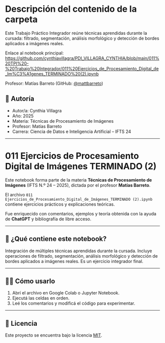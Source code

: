 # Descripción del contenido de la carpeta
Este Trabajo Práctico Integrador reúne técnicas aprendidas durante la cursada: filtrado, segmentación, análisis morfológico y detección de bordes aplicados a imágenes reales.

Enlace al notebook principal: https://github.com/cynthiavillagra/PDI_VILLAGRA_CYNTHIA/blob/main/011%20TPI%20-%20Trabajo%20Integrador/011%20Ejercicios_de_Procesamiento_Digital_de_Im%C3%A1genes_TERMINADO%20(2).ipynb

Profesor: Matías Barreto (GitHub: [@mattbarreto](https://github.com/mattbarreto))

## 👤 Autoría

- Autor/a: Cynthia Villagra
- Año: 2025  
- Materia: Técnicas de Procesamiento de Imágenes  
- Profesor: Matías Barreto  
- Carrera: Ciencia de Datos e Inteligencia Artificial – IFTS 24

---

# 011 Ejercicios de Procesamiento Digital de Imágenes TERMINADO (2)

Este notebook forma parte de la materia **Técnicas de Procesamiento de Imágenes** (IFTS N.º 24 – 2025), dictada por el profesor **Matías Barreto**.  

El archivo `011 Ejercicios_de_Procesamiento_Digital_de_Imágenes_TERMINADO (2).ipynb` contiene ejercicios prácticos y explicaciones teóricas.

Fue enriquecido con comentarios, ejemplos y teoría obtenida con la ayuda de **ChatGPT** y bibliografía de libre acceso.

---

## 📘 ¿Qué contiene este notebook?

Integración de múltiples técnicas aprendidas durante la cursada. Incluye operaciones de filtrado, segmentación, análisis morfológico y detección de bordes aplicados a imágenes reales. Es un ejercicio integrador final.

---

## 🧑‍💻 Cómo usarlo

1. Abrí el archivo en Google Colab o Jupyter Notebook.
2. Ejecutá las celdas en orden.
3. Leé los comentarios y modificá el código para experimentar.

---

## 📄 Licencia

Este proyecto se encuentra bajo la licencia [MIT](https://opensource.org/licenses/MIT).
